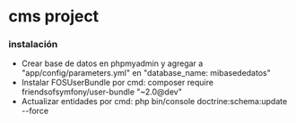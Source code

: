 # cms project

### instalación

* Crear base de datos en phpmyadmin y agregar a "app/config/parameters.yml" en "database_name: mibasededatos"
* Instalar FOSUserBundle por cmd: composer require friendsofsymfony/user-bundle "~2.0@dev"
* Actualizar entidades por cmd: php bin/console doctrine:schema:update --force
